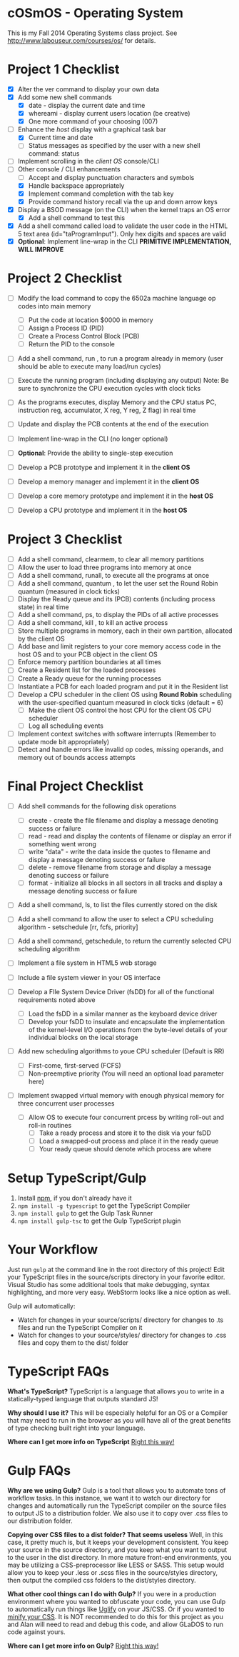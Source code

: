cOSmOS - Operating System
============

This is my Fall 2014 Operating Systems class project.
See http://www.labouseur.com/courses/os/ for details.

Project 1 Checklist
===================

- [x] Alter the ver command to display your own data
- [x] Add some new shell commands
	- [x] date - display the current date and time
	- [x] whereami - display current users location (be creative)
	- [x] One more command of your choosing (007)
- [ ] Enhance the *host* display with a graphical task bar 
	- [x] Current time and date
	- [ ] Status messages as specified by the user with a new shell command: status <string>
- [ ] Implement scrolling in the *client OS* console/CLI
- [ ] Other console / CLI enhancements 
	- [ ] Accept and display punctuation characters and symbols
	- [x] Handle backspace appropriately
	- [x] Implement command completion with the tab key
	- [x] Provide command history recall via the up and down arrow keys
- [x] Display a BSOD message (on the CLI) when the kernel traps an OS error
	- [x] Add a shell command to test this
- [x] Add a shell command called load to validate the user code in the HTML 5 text area (id="taProgramInput"). Only hex digits and spaces are valid
- [x] **Optional**: Implement line-wrap in the CLI **PRIMITIVE IMPLEMENTATION, WILL IMPROVE**

Project 2 Checklist
===================

- [ ] Modify the load command to copy the 6502a machine language op codes into main memory
	- [ ] Put the code at location $0000 in memory
	- [ ] Assign a Process ID (PID)
	- [ ] Create a Process Control Block (PCB)
	- [ ] Return the PID to the console
- [ ] Add a shell command, run <pid>, to run a program already in memory (user should be able to execute many load/run cycles)
- [ ] Execute the running program (including displaying any output)
	Note: Be sure to synchronize the CPU execution cycles with clock ticks
- [ ] As the programs executes, display Memory and the CPU status
	PC, instruction reg, accumulator, X reg, Y reg, Z flag) in real time
- [ ] Update and display the PCB contents at the end of the execution
- [ ] Implement line-wrap in the CLI (no longer optional)
- [ ] **Optional**: Provide the ability to single-step execution

- [ ] Develop a PCB prototype and implement it in the **client OS**
- [ ] Develop a memory manager and implement it in the **client OS**
- [ ] Develop a core memory prototype and implement it in the **host OS**
- [ ] Develop a CPU prototype and implement it in the **host OS**

Project 3 Checklist
===================

- [ ] Add a shell command, clearmem, to clear all memory partitions
- [ ] Allow the user to load three programs into memory at once
- [ ] Add a shell command, runall, to execute all the programs at once
- [ ] Add a shell command, quantum <int>, to let the user set the Round Robin quantum (measured in clock ticks)
- [ ] Display the Ready queue and its (PCB) contents (including process state) in real time
- [ ] Add a shell command, ps, to display the PIDs of all active processes
- [ ] Add a shell command, kill <pid>, to kill an active process
- [ ] Store multiple programs in memory, each in their own partition, allocated by the client OS
- [ ] Add base and limit registers to your core memory access code in the host OS and to your PCB object in the client OS
- [ ] Enforce memory partition boundaries at all times
- [ ] Create a Resident list for the loaded processes
- [ ] Create a Ready queue for the running processes
- [ ] Instantiate a PCB for each loaded program and put it in the Resident list
- [ ] Develop a CPU scheduler in the client OS using **Round Robin** scheduling with the user-specified quantum measured in clock ticks (default = 6)
	- [ ] Make the client OS control the host CPU for the client OS CPU scheduler
	- [ ] Log all scheduling events
- [ ] Implement context switches with software interrupts (Remember to update mode bit appropriately)
- [ ] Detect and handle errors like invalid op codes, missing operands, and memory out of bounds access attempts

Final Project Checklist
=======================

- [ ] Add shell commands for the following disk operations
	- [ ] create <filename> - create the file filename and display a message denoting success or failure
	- [ ] read <filename> - read and display the contents of filename or display an error if something went wrong
	- [ ] write <filename> "data" - write the data inside the quotes to filename and display a message denoting success or failure
	- [ ] delete <filename> - remove filename from storage and display a message denoting success or failure
	- [ ] format - initialize all blocks in all sectors in all tracks and display a message denoting success or failure
- [ ] Add a shell command, ls, to list the files currently stored on the disk
- [ ] Add a shell command to allow the user to select a CPU scheduling algorithm - setschedule [rr, fcfs, priority]
- [ ] Add a shell command, getschedule, to return the currently selected CPU scheduling algorithm
- [ ] Implement a file system in HTML5 web storage
- [ ] Include a file system viewer in your OS interface

- [ ] Develop a FIle System Device Driver (fsDD) for all of the functional requirements noted above
	- [ ] Load the fsDD in a similar manner as the keyboard device driver
	- [ ] Develop your fsDD to insulate and encapsulate the implementation of the kernel-level I/O operations from the byte-level details of your individual blocks on the local storage
- [ ] Add new scheduling algorithms to youe CPU scheduler (Default is RR)
	- [ ] First-come, first-served (FCFS)
	- [ ] Non-preemptive priority (You will need an optional load parameter here)

- [ ] Implement swapped virtual memory with enough physical memory for three concurrent user processes
	- [ ] Allow OS to execute four concurrent prcess by writing roll-out and roll-in routines
		- [ ] Take a ready process and store it to the disk via your fsDD
		- [ ] Load a swapped-out process and place it in the ready queue
		- [ ] Your ready queue should denote which process are where

Setup TypeScript/Gulp
=====================

1. Install [npm](https://www.npmjs.org/), if you don't already have it
1. `npm install -g typescript` to get the TypeScript Compiler
1. `npm install gulp` to get the Gulp Task Runner
1. `npm install gulp-tsc` to get the Gulp TypeScript plugin

Your Workflow
=============

Just run `gulp` at the command line in the root directory of this project! Edit your TypeScript files in the source/scripts directory in your favorite editor. Visual Studio has some additional tools that make debugging, syntax highlighting, and more very easy. WebStorm looks like a nice option as well.

Gulp will automatically:

* Watch for changes in your source/scripts/ directory for changes to .ts files and run the TypeScript Compiler on it
* Watch for changes to your source/styles/ directory for changes to .css files and copy them to the dist/ folder

TypeScript FAQs
==================

**What's TypeScript?**
TypeScript is a language that allows you to write in a statically-typed language that outputs standard JS!

**Why should I use it?**
This will be especially helpful for an OS or a Compiler that may need to run in the browser as you will have all of the great benefits of type checking built right into your language.

**Where can I get more info on TypeScript**
[Right this way!](http://www.typescriptlang.org/)

Gulp FAQs
=========

**Why are we using Gulp?**
Gulp is a tool that allows you to automate tons of workflow tasks. In this instance, we want it to watch our directory for changes and automatically run the TypeScript compiler on the source files to output JS to a distribution folder. We also use it to copy over .css files to our distribution folder.

**Copying over CSS files to a dist folder? That seems useless**
Well, in this case, it pretty much is, but it keeps your development consistent. You keep your source in the source directory, and you keep what you want to output to the user in the dist directory. In more mature front-end environments, you may be utilizing a CSS-preprocessor like LESS or SASS. This setup would allow you to keep your .less or .scss files in the source/styles directory, then output the compiled css folders to the dist/styles directory.

**What other cool things can I do with Gulp?**
If you were in a production environment where you wanted to obfuscate your code, you can use Gulp to automatically run things like [Uglify](https://github.com/terinjokes/gulp-uglify) on your JS/CSS. Or if you wanted to [minify your CSS](https://www.npmjs.org/package/gulp-minify-css). It is NOT recommended to do this for this project as you and Alan will need to read and debug this code, and allow GLaDOS to run code against yours.

**Where can I get more info on Gulp?**
[Right this way!](http://gulpjs.com/)
